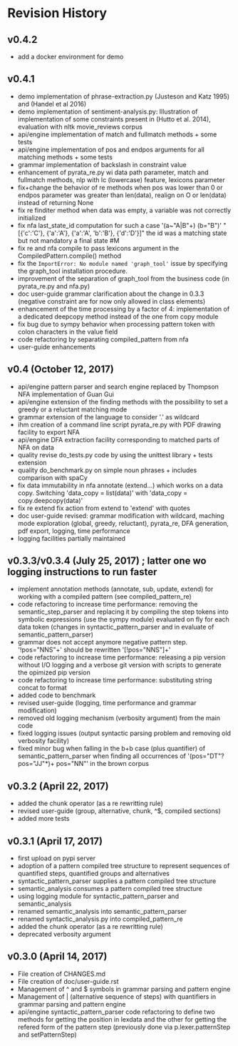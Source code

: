 Revision History
================

v0.4.2 
---------------------
* add a docker environment for demo

v0.4.1 
---------------------
* demo implementation of phrase-extraction.py (Justeson and Katz 1995) and (Handel et al 2016)
* demo implementation of sentiment-analysis.py: Illustration  of implementation of some constraints present in (Hutto et al. 2014), evaluation with nltk movie_reviews corpus
* api/engine implementation of match and fullmatch methods + some tests
* api/engine implementation of pos and endpos arguments for all matching methods + some tests
* grammar implementation of backslash in constraint value
* enhancement of pyrata_re.py wi data path parameter, match and fullmatch methods, nlp with lc (lowercase) feature, lexicons parameter
* fix+change the behavior of re methods when pos was lower than 0 or endpos parameter was greater than len(data), realign on O or len(data) instead of returning None
* fix re finditer method when data was empty, a variable was not correctly initialized
* fix nfa last_state_id computation for such a case '(a~"A|B"+) (b="B")' "[{'c':'C'}, {'a':'A'}, {'a':'A', 'b':'B'}, {'d':'D'}]" the id was a matching state but not mandatory a final state #M
* fix re and nfa compile to pass lexicons argument in the CompiledPattern.compile() method
* fix the `ImportError: No module named 'graph_tool'` issue by specifying the graph_tool installation procedure. 
* improvement of the separation of graph_tool from the business code (in pyrata_re.py and nfa.py)
* doc user-guide grammar clarification about the change in 0.3.3 (negative constraint are for now only allowed in class elements)
* enhancement of the time processing by a factor of 4: implementation of a dedicated deepcopy method instead of the one from copy module
* fix bug due to sympy behavior when processing pattern token with colon characters in the value field
* code refactoring by separating compiled_pattern from nfa
* user-guide enhancements

v0.4 (October 12, 2017)  
---------------------
* api/engine pattern parser and search engine replaced by Thompson NFA implementation of Guan Gui  
* api/engine extension of the finding methods with the possibility to set a greedy or a reluctant matching mode
* grammar extension of the language to consider '.' as wildcard
* ihm creation of a command line script pyrata_re.py with PDF drawing facility to export NFA
* api/engine DFA extraction facility corresponding to matched parts of NFA on data
* quality revise do_tests.py code by using the unittest library + tests extension
* quality do_benchmark.py on simple noun phrases + includes comparison with spaCy
* fix data immutability in nfa annotate (extend...) which works on a data copy. Switching 'data_copy = list(data)' with 'data_copy  = copy.deepcopy(data)'
* fix re extend fix action from extend to 'extend' with quotes
* doc user-guide revised: grammar modification with wildcard, maching mode exploration (global, greedy, reluctant), pyrata_re, DFA generation, pdf export, logging, time performance
* logging facilities partially maintained  
        

v0.3.3/v0.3.4 (July 25, 2017) ; latter one wo logging instructions to run faster
---------------------
* implement annotation methods (annotate, sub, update, extend) for working with a compiled pattern (see compiled_pattern_re) 
* code refactoring to increase time performance: removing the semantic_step_parser and replacing it by compiling the step tokens into symbolic expressions (use the sympy module) evaluated on fly for each data token (changes in syntactic_pattern_parser and in evaluate of semantic_pattern_parser)
* grammar does not accept anymore negative pattern step. '!pos="NNS"+' should be rewritten '[!pos="NNS"]+'
* code refactoring to increase time performance: releasing a pip version without I/O logging and a verbose git version with scripts to generate the opimized pip version 
* code refactoring to increase time performance: substituting string concat to format 
* added code to benchmark
* revised user-guide (logging, time performance and grammar modification)
* removed old logging mechanism (verbosity argument) from the main code
* fixed logging issues (output syntactic parsing problem and removing old verbosity facility) 
* fixed minor bug when falling in the b+b case (plus quantifier) of semantic_pattern_parser when finding all occurrences of '(pos="DT"? pos="JJ"*)+ pos="NN"' in the brown corpus 


v0.3.2 (April 22, 2017)
---------------------
* added the chunk operator (as a re rewritting rule)
* revised user-guide (group, alternative, chunk, ^$, compiled sections)
* added more tests


v0.3.1 (April 17, 2017)
---------------------
* first upload on pypi server
* adoption of a pattern compiled tree structure to represent sequences of quantified steps, quantified groups and alternatives
* syntactic_pattern_parser supplies a pattern compiled tree structure
* semantic_analysis consumes a pattern compiled tree structure
* using logging module for syntactic_pattern_parser and semantic_analysis
* renamed semantic_analysis into semantic_pattern_parser
* renamed syntactic_analysis.py into compiled_pattern_re
* added the chunk operator (as a re rewritting rule)
* deprecated verbosity argument

v0.3.0 (April 14, 2017)
---------------------
* File creation of CHANGES.md 
* File creation of doc/user-guide.rst
* Management of ^ and $ symbols in grammar parsing and pattern engine 
* Management of | (alternative sequence of steps) with quantifiers in grammar parsing and pattern engine 
* api/engine syntactic_pattern_parser code refactoring to define two methods for getting the position in lexdata and the other for getting the refered form of the pattern step (previously done via p.lexer.patternStep and setPatternStep)

